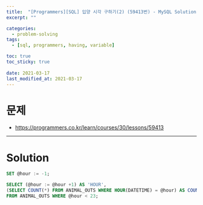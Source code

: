 ```yaml
---
title:  "[Programmers][SQL] 입양 시각 구하기(2) (59413번) - MySQL Solution"
excerpt: ""

categories:
  - problem-solving
tags:
  - [sql, programmers, having, variable]

toc: true
toc_sticky: true
 
date: 2021-03-17
last_modified_at: 2021-03-17
---
```


# 문제
- https://programmers.co.kr/learn/courses/30/lessons/59413

---

# Solution

``` sql
SET @hour := -1;

SELECT (@hour := @hour +1) AS 'HOUR',
(SELECT COUNT(*) FROM ANIMAL_OUTS WHERE HOUR(DATETIME) = @hour) AS COUNT
FROM ANIMAL_OUTS WHERE @hour < 23;
```
